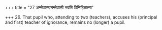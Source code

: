 +++
title = "27 अन्तेवास्यनन्तेवासी भवति विनिहितात्मा"

+++
26. That pupil who, attending to two (teachers), accuses his (principal and first) teacher of ignorance, remains no (longer) a pupil.
